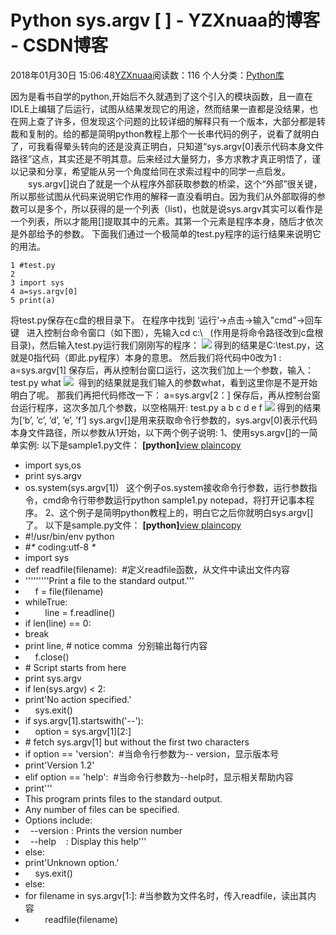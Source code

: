 # Python sys.argv [ ] - YZXnuaa的博客 - CSDN博客
2018年01月30日 15:06:48[YZXnuaa](https://me.csdn.net/YZXnuaa)阅读数：116
个人分类：[Python库](https://blog.csdn.net/YZXnuaa/article/category/7389269)
                
因为是看书自学的python,开始后不久就遇到了这个引入的模块函数，且一直在IDLE上编辑了后运行，试图从结果发现它的用途，然而结果一直都是没结果，也在网上查了许多，但发现这个问题的比较详细的解释只有一个版本，大部分都是转裁和复制的。给的都是简明python教程上那个一长串代码的例子，说看了就明白了，可我看得晕头转向的还是没真正明白，只知道“sys.argv[0]表示代码本身文件路径”这点，其实还是不明其意。后来经过大量努力，多方求教才真正明悟了，谨以记录和分享，希望能从另一个角度给同在求索过程中的同学一点启发。
　　sys.argv[]说白了就是一个从程序外部获取参数的桥梁，这个“外部”很关键，所以那些试图从代码来说明它作用的解释一直没看明白。因为我们从外部取得的参数可以是多个，所以获得的是一个列表（list)，也就是说sys.argv其实可以看作是一个列表，所以才能用[]提取其中的元素。其第一个元素是程序本身，随后才依次是外部给予的参数。
下面我们通过一个极简单的test.py程序的运行结果来说明它的用法。
```
1 #test.py
2 
3 import sys
4 a=sys.argv[0]
5 print(a)
```
将test.py保存在c盘的根目录下。
在程序中找到 ‘运行’->点击->输入"cmd"->回车键   进入控制台命令窗口（如下图），先输入cd c:\   (作用是将命令路径改到c盘根目录)，然后输入test.py运行我们刚刚写的程序：
![](https://images2015.cnblogs.com/blog/1122011/201703/1122011-20170324211214361-638728496.png)
得到的结果是C:\test.py，这就是0指代码（即此.py程序）本身的意思。
然后我们将代码中0改为1 :
a=sys.argv[1]
保存后，再从控制台窗口运行，这次我们加上一个参数，输入：test.py what
![](https://images2015.cnblogs.com/blog/1122011/201703/1122011-20170324211227690-1096721685.png)
 得到的结果就是我们输入的参数what，看到这里你是不是开始明白了呢。
那我们再把代码修改一下：
a=sys.argv[2：]
保存后，再从控制台窗台运行程序，这次多加几个参数，以空格隔开:
test.py a b c d e f
![](https://images2015.cnblogs.com/blog/1122011/201703/1122011-20170324211300346-1171068647.png)
得到的结果为[‘b’, ’c’, ’d’, ’e’, ’f’]
sys.argv[]是用来获取命令行参数的，sys.argv[0]表示代码本身文件路径，所以参数从1开始，以下两个例子说明:
1、使用sys.argv[]的一简单实例:
以下是sample1.py文件：
**[python]**[view plain](http://blog.csdn.net/sxingming/article/details/52074311#)[copy](http://blog.csdn.net/sxingming/article/details/52074311#)
- import sys,os   
- print sys.argv  
- os.system(sys.argv[1])  
这个例子os.system接收命令行参数，运行参数指令，cmd命令行带参数运行python sample1.py notepad，将打开记事本程序。
2、这个例子是简明python教程上的，明白它之后你就明白sys.argv[]了。
以下是sample.py文件：
**[python]**[view plain](http://blog.csdn.net/sxingming/article/details/52074311#)[copy](http://blog.csdn.net/sxingming/article/details/52074311#)
- #!/usr/bin/env python  
- #_*_ coding:utf-8 _*_  
- import sys      
- def readfile(filename):  #定义readfile函数，从文件中读出文件内容    
- '''''''''Print a file to the standard output.'''
-     f = file(filename)      
- whileTrue:      
-         line = f.readline()      
- if len(line) == 0:      
- break
- print line, # notice comma  分别输出每行内容    
-     f.close()      
- # Script starts from here  
- print sys.argv    
- if len(sys.argv) < 2:      
- print'No action specified.'
-     sys.exit()      
- if sys.argv[1].startswith('--'):      
-     option = sys.argv[1][2:]      
- # fetch sys.argv[1] but without the first two characters    
- if option == 'version':  #当命令行参数为-- version，显示版本号    
- print'Version 1.2'
- elif option == 'help':  #当命令行参数为--help时，显示相关帮助内容    
- print'''  
- This program prints files to the standard output.    
- Any number of files can be specified.    
- Options include:    
-   --version : Prints the version number    
-   --help    : Display this help'''      
- else:      
- print'Unknown option.'
-     sys.exit()      
- else:      
- for filename in sys.argv[1:]: #当参数为文件名时，传入readfile，读出其内容    
-         readfile(filename)   
